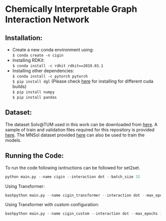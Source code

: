 # Chemically Interpretable Graph Interaction Network 

## Installation:
* Create a new conda environment using:\
    `$ conda create -n cigin`
* Installing RDKit:\
    `$ conda install -c rdkit rdkit==2019.03.1`
* Installing other dependencies:\
    `$ conda install -c pytorch pytorch `\
    `$ pip install dgl` (Please check [here](https://docs.dgl.ai/en/0.4.x/install/) for 
     installing for different cuda builds)\
     `$ pip install numpy`\
     `$ pip install pandas`
     
## Dataset:

The dataset Solv@TUM used in this work can be downloaded from [here](https://mediatum.ub.tum.de/1452571?v=1). A sample of train and validation files required for this repository is provided [here](https://github.com/devalab/CIGIN/tree/master/CIGIN_V2/data). 
The MNSol dataset provided [here](https://conservancy.umn.edu/handle/11299/213300) can also be used to train the models.


## Running the Code:

To run the code following isntructions can be followed for set2set.
```python
python main.py --name cigin --interaction dot --batch_size 32
```
Using Transformer:
```python
bashpython main.py --name cigin_transformer --interaction dot --max_epochs 100 --use_transformer
```

Using Transformer with custom configuration:
```python
bashpython main.py --name cigin_custom --interaction dot --max_epochs 100 --use_transfo
```
